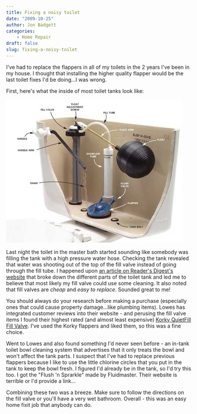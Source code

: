 ```yaml
---
title: Fixing a noisy toilet
date: "2009-10-25"
author: Jon Badgett
categories:
    - Home Repair
draft: false
slug: fixing-a-noisy-toilet
---
```


I've had to replace the flappers in all of my toilets in the 2 years I've been
in my house. I thought that installing the higher quality flapper would be the
last toilet fixes I'd be doing...I was wrong.

First, here's what the inside of most toilet tanks look like:

![toiletTankDiagram.jpg](/assets/images/2009-10-25-fixing-a-noisy-toilet/toiletTankDiagram.jpg)

Last night the toilet in the master bath started sounding like somebody was filling
the tank with a high pressure water hose. Checking the tank revealed that water
was shooting out of the top of the fill valve instead of going through the fill
tube. I happened upon [an article on Reader's Digest's website](http://www.rd.com/content/openContent.do;jsessionid=2A9D1EF905EE2381983A667045A7B2E9.app5_rd1?friendlyPath=/17646/article17646.html&contentId=17646) that broke down the different parts of the toilet tank and led me to believe that most likely my fill valve could use some cleaning. It also noted that fill valves are _cheap_ and _easy to replace_. Sounded great to me!

You should always do your research before making a purchase
(especially ones that could cause property damage...like plumbing items). Lowes
has integrated customer reviews into their website - and perusing the fill valve
items I found their highest rated (and almost least expensive)
[Korky QuietFill Fill Valve](http://korky.com/FillValve528.html).
I've used the Korky flappers and liked them, so this was a fine
choice.

Went to Lowes and also found something I'd never seen
before - an in-tank toilet bowl cleaning system that advertises that it only
treats the bowl and won't affect the tank parts. I suspect that I've had to
replace previous flappers because I like to use the little chlorine circles that
you put in the tank to keep the bowl fresh. I figured I'd already be in the
tank, so I'd try this too. I got the "Flush 'n Sprarkle" made by Fluidmaster.
Their website is terrible or I'd provide a link...

Combining these two was a breeze. Make sure to follow the directions on the fill valve or you'll
have a very wet bathroom. Overall - this was an easy home fixit job that anybody can do.
